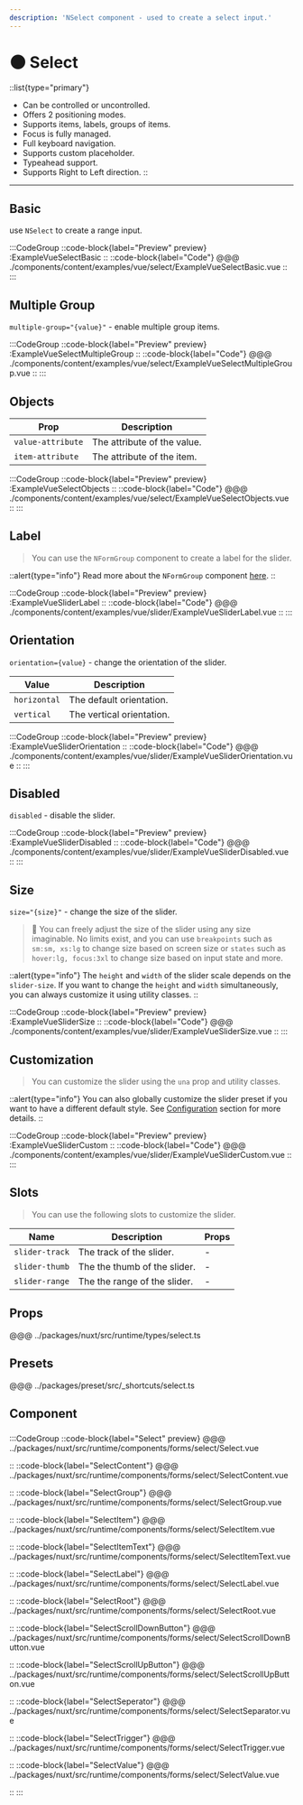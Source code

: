 ```yaml
---
description: 'NSelect component - used to create a select input.'
---
```


# 🌑 Select

::list{type="primary"}
- Can be controlled or uncontrolled.
- Offers 2 positioning modes.
- Supports items, labels, groups of items.
- Focus is fully managed.
- Full keyboard navigation.
- Supports custom placeholder.
- Typeahead support.
- Supports Right to Left direction.
::

---

## Basic

use `NSelect` to create a range input.

:::CodeGroup
::code-block{label="Preview" preview}
  :ExampleVueSelectBasic
::
::code-block{label="Code"}
@@@ ./components/content/examples/vue/select/ExampleVueSelectBasic.vue
::
:::

## Multiple Group

`multiple-group="{value}"` - enable multiple group items.

:::CodeGroup
::code-block{label="Preview" preview}
  :ExampleVueSelectMultipleGroup
::
::code-block{label="Code"}
@@@ ./components/content/examples/vue/select/ExampleVueSelectMultipleGroup.vue
::
:::

## Objects

| Prop              | Description                 |
| ----------------- | --------------------------- |
| `value-attribute` | The attribute of the value. |
| `item-attribute`  | The attribute of the item.  |

:::CodeGroup
::code-block{label="Preview" preview}
  :ExampleVueSelectObjects
::
::code-block{label="Code"}
@@@ ./components/content/examples/vue/select/ExampleVueSelectObjects.vue
::
:::
## Label

> You can use the `NFormGroup` component to create a label for the slider.

::alert{type="info"}
  Read more about the `NFormGroup` component [here](form-group).
::

:::CodeGroup
::code-block{label="Preview" preview}
  :ExampleVueSliderLabel
::
 ::code-block{label="Code"}
@@@ ./components/content/examples/vue/slider/ExampleVueSliderLabel.vue
::
:::

## Orientation

`orientation={value}` - change the orientation of the slider.

| Value        | Description               |
| ------------ | ------------------------- |
| `horizontal` | The default orientation.  |
| `vertical`   | The vertical orientation. |

:::CodeGroup
::code-block{label="Preview" preview}
  :ExampleVueSliderOrientation
::
::code-block{label="Code"}
@@@ ./components/content/examples/vue/slider/ExampleVueSliderOrientation.vue
::
:::

## Disabled

`disabled` - disable the slider.

:::CodeGroup
::code-block{label="Preview" preview}
  :ExampleVueSliderDisabled
::
::code-block{label="Code"}
@@@ ./components/content/examples/vue/slider/ExampleVueSliderDisabled.vue
::
:::

## Size

`size="{size}"` - change the size of the slider.

> 🚀 You can freely adjust the size of the slider using any size imaginable. No limits exist, and you can use `breakpoints` such as `sm:sm, xs:lg` to change size based on screen size or `states` such as `hover:lg, focus:3xl` to change size based on input state and more.

::alert{type="info"}
The `height` and `width` of the slider scale depends on the `slider-size`. If you want to change the `height` and `width` simultaneously, you can always customize it using utility classes.
::

:::CodeGroup
::code-block{label="Preview" preview}
  :ExampleVueSliderSize
::
::code-block{label="Code"}
@@@ ./components/content/examples/vue/slider/ExampleVueSliderSize.vue
::
:::

## Customization

> You can customize the slider using the `una` prop and utility classes.

::alert{type="info"}
  You can also globally customize the slider preset if you want to have a different default style. See [Configuration](/getting-started/configuration) section for more details.
::

:::CodeGroup
  ::code-block{label="Preview" preview}
    :ExampleVueSliderCustom
  ::
  ::code-block{label="Code"}
@@@ ./components/content/examples/vue/slider/ExampleVueSliderCustom.vue
  ::
:::

## Slots

> You can use the following slots to customize the slider.

| Name           | Description                  | Props |
| -------------- | ---------------------------- | ----- |
| `slider-track` | The track of the slider.     | -     |
| `slider-thumb` | The the thumb of the slider. | -     |
| `slider-range` | The the range of the slider. | -     |

## Props
@@@ ../packages/nuxt/src/runtime/types/select.ts

## Presets
@@@ ../packages/preset/src/_shortcuts/select.ts

## Component

### 

:::CodeGroup
::code-block{label="Select" preview}
@@@ ../packages/nuxt/src/runtime/components/forms/select/Select.vue

::
::code-block{label="SelectContent"}
@@@ ../packages/nuxt/src/runtime/components/forms/select/SelectContent.vue

::
::code-block{label="SelectGroup"}
@@@ ../packages/nuxt/src/runtime/components/forms/select/SelectGroup.vue

::
::code-block{label="SelectItem"}
@@@ ../packages/nuxt/src/runtime/components/forms/select/SelectItem.vue

::
::code-block{label="SelectItemText"}
@@@ ../packages/nuxt/src/runtime/components/forms/select/SelectItemText.vue

::
::code-block{label="SelectLabel"}
@@@ ../packages/nuxt/src/runtime/components/forms/select/SelectLabel.vue

::
::code-block{label="SelectRoot"}
@@@ ../packages/nuxt/src/runtime/components/forms/select/SelectRoot.vue

::
::code-block{label="SelectScrollDownButton"}
@@@ ../packages/nuxt/src/runtime/components/forms/select/SelectScrollDownButton.vue

::
::code-block{label="SelectScrollUpButton"}
@@@ ../packages/nuxt/src/runtime/components/forms/select/SelectScrollUpButton.vue

::
::code-block{label="SelectSeperator"}
@@@ ../packages/nuxt/src/runtime/components/forms/select/SelectSeparator.vue

::
::code-block{label="SelectTrigger"}
@@@ ../packages/nuxt/src/runtime/components/forms/select/SelectTrigger.vue

::
::code-block{label="SelectValue"}
@@@ ../packages/nuxt/src/runtime/components/forms/select/SelectValue.vue

::
:::
